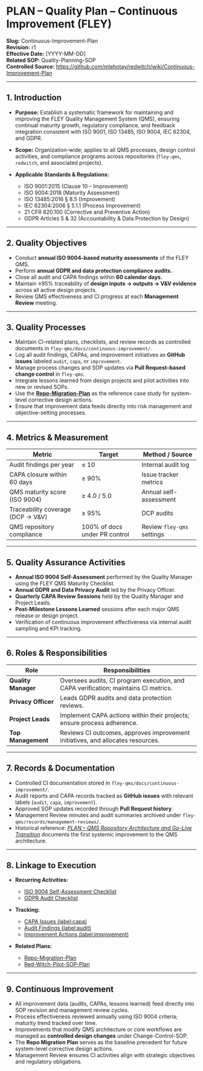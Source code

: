 # **PLAN – Quality Plan – Continuous Improvement (FLEY)**

**Slug:** Continuous-Improvement-Plan  
**Revision:** r1  
**Effective Date:** [YYYY-MM-DD]  
**Related SOP:** Quality-Planning-SOP  
**Controlled Source:** https://github.com/mlehotay/redwitch/wiki/Continuous-Improvement-Plan  

---

## **1. Introduction**

* **Purpose:**
  Establish a systematic framework for maintaining and improving the FLEY Quality Management System (QMS), ensuring continual maturity growth, regulatory compliance, and feedback integration consistent with ISO 9001, ISO 13485, ISO 9004, IEC 62304, and GDPR.

* **Scope:**
  Organization-wide; applies to all QMS processes, design control activities, and compliance programs across repositories (`fley-qms`, `redwitch`, and associated projects).

* **Applicable Standards & Regulations:**
  * ISO 9001:2015 (Clause 10 – Improvement)
  * ISO 9004:2018 (Maturity Assessment)
  * ISO 13485:2016 § 8.5 (Improvement)
  * IEC 62304:2006 § 5.1.1 (Process Improvement)
  * 21 CFR 820.100 (Corrective and Preventive Action)
  * GDPR Articles 5 & 32 (Accountability & Data Protection by Design)

---

## **2. Quality Objectives**

* Conduct **annual ISO 9004-based maturity assessments** of the FLEY QMS.
* Perform **annual GDPR and data protection compliance audits.**
* Close all audit and CAPA findings within **60 calendar days.**
* Maintain ≥95% traceability of **design inputs → outputs → V&V evidence** across all active design projects.
* Review QMS effectiveness and CI progress at each **Management Review** meeting.

---

## **3. Quality Processes**

* Maintain CI-related plans, checklists, and review records as controlled documents in `fley-qms/docs/continuous-improvement/`.
* Log all audit findings, CAPAs, and improvement initiatives as **GitHub issues** labeled `audit`, `capa`, or `improvement`.
* Manage process changes and SOP updates via **Pull Request–based change control** in `fley-qms`.
* Integrate lessons learned from design projects and pilot activities into new or revised SOPs.
* Use the **[Repo-Migration-Plan](https://github.com/mlehotay/redwitch/wiki/Repo-Migration-Plan)** as the reference case study for system-level corrective design actions.
* Ensure that improvement data feeds directly into risk management and objective-setting processes.

---

## **4. Metrics & Measurement**

| Metric                            | Target                        | Method / Source            |
| --------------------------------- | ----------------------------- | -------------------------- |
| Audit findings per year           | ≤ 10                          | Internal audit log         |
| CAPA closure within 60 days       | ≥ 90%                         | Issue tracker metrics      |
| QMS maturity score (ISO 9004)     | ≥ 4.0 / 5.0                   | Annual self-assessment     |
| Traceability coverage (DCP → V&V) | ≥ 95%                         | DCP audits                 |
| QMS repository compliance         | 100% of docs under PR control | Review `fley-qms` settings |

---

## **5. Quality Assurance Activities**

* **Annual ISO 9004 Self-Assessment** performed by the Quality Manager using the FLEY QMS Maturity Checklist.
* **Annual GDPR and Data Privacy Audit** led by the Privacy Officer.
* **Quarterly CAPA Review Sessions** held by the Quality Manager and Project Leads.
* **Post-Milestone Lessons Learned** sessions after each major QMS release or design project.
* Verification of continuous improvement effectiveness via internal audit sampling and KPI tracking.

---

## **6. Roles & Responsibilities**

| Role                | Responsibilities                                                                    |
| ------------------- | ----------------------------------------------------------------------------------- |
| **Quality Manager** | Oversees audits, CI program execution, and CAPA verification; maintains CI metrics. |
| **Privacy Officer** | Leads GDPR audits and data protection reviews.                                      |
| **Project Leads**   | Implement CAPA actions within their projects; ensure process adherence.             |
| **Top Management**  | Reviews CI outcomes, approves improvement initiatives, and allocates resources.     |

---

## **7. Records & Documentation**

* Controlled CI documentation stored in `fley-qms/docs/continuous-improvement/`.
* Audit reports and CAPA records tracked as **GitHub issues** with relevant labels (`audit`, `capa`, `improvement`).
* Approved SOP updates recorded through **Pull Request history**.
* Management Review minutes and audit summaries archived under `fley-qms/records/management-reviews/`.
* Historical reference: *[PLAN – QMS Repository Architecture and Go-Live Transition](https://github.com/mlehotay/redwitch/wiki/Repo-Migration-Plan)* documents the first systemic improvement to the QMS architecture.

---

## **8. Linkage to Execution**

* **Recurring Activities:**

  * [ISO 9004 Self-Assessment Checklist](https://github.com/mlehotay/redwitch/wiki/ISO-9004-Self-Assessment)
  * [GDPR Audit Checklist](https://github.com/mlehotay/redwitch/wiki/GDPR-Audit-Checklist)

* **Tracking:**

  * [CAPA Issues (label:capa)](https://github.com/mlehotay/redwitch/issues?q=label%3Acapa)
  * [Audit Findings (label:audit)](https://github.com/mlehotay/redwitch/issues?q=label%3Aaudit)
  * [Improvement Actions (label:improvement)](https://github.com/mlehotay/redwitch/issues?q=label%3Aimprovement)

* **Related Plans:**

  * [Repo-Migration-Plan](https://github.com/mlehotay/redwitch/wiki/Repo-Migration-Plan)
  * [Red-Witch-Pilot-SOP-Plan](https://github.com/mlehotay/redwitch/wiki/Red-Witch-Pilot-SOP-Plan)

---

## **9. Continuous Improvement**

* All improvement data (audits, CAPAs, lessons learned) feed directly into SOP revision and management review cycles.
* Process effectiveness reviewed annually using ISO 9004 criteria; maturity trend tracked over time.
* Improvements that modify QMS architecture or core workflows are managed as **controlled design changes** under Change-Control-SOP.
* The **Repo Migration Plan** serves as the baseline precedent for future system-level corrective design actions.
* Management Review ensures CI activities align with strategic objectives and regulatory obligations.
